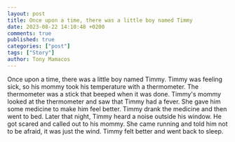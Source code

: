 ```yaml
---
layout: post
title: Once upon a time, there was a little boy named Timmy
date: 2023-08-22 14:10:48 +0200
comments: true
published: true
categories: ["post"]
tags: ["Story"]
author: Tony Mamacos
---
```

Once upon a time, there was a little boy named Timmy. Timmy was feeling sick, so his mommy took his temperature with a thermometer. The thermometer was a stick that beeped when it was done. 
Timmy's mommy looked at the thermometer and saw that Timmy had a fever. She gave him some medicine to make him feel better. Timmy drank the medicine and then went to bed.
Later that night, Timmy heard a noise outside his window. He got scared and called out to his mommy. She came running and told him not to be afraid, it was just the wind. Timmy felt better and went back to sleep.
